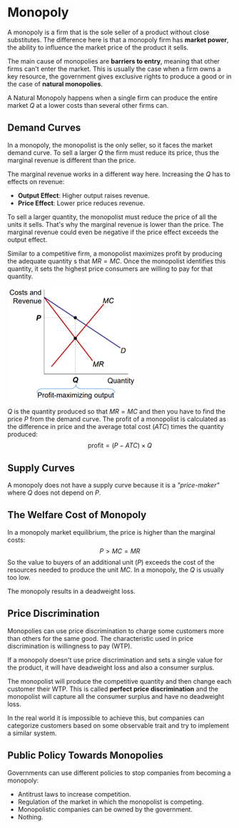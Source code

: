 # Monopoly

A monopoly is a firm that is the sole seller of a product without close substitutes. The difference here is that  a monopoly firm has **market power**, the ability to influence the market price of the product it sells.

The main cause of monopolies are **barriers to entry**, meaning that other firms can't enter the market. This is usually the case when a firm owns a key resource, the government gives exclusive rights to produce a good or in the case of **natural monopolies**.

A Natural Monopoly happens when a single firm can produce the entire market $Q$ at a lower costs than several other firms can.

## Demand Curves

In a monopoly, the monopolist is the only seller, so it faces the market demand curve. To sell a larger $Q$ the firm must reduce its price, thus the marginal revenue is different than the price.

The marginal revenue works in a different way here. Increasing the $Q$ has to effects on revenue:

- **Output Effect**: Higher output raises revenue.
- **Price Effect**: Lower price reduces revenue.

To sell a larger quantity, the monopolist must reduce the price of all the units it sells. That's why the marginal revenue is lower than the price. The marginal revenue could even be negative if the price effect exceeds the output effect.

Similar to a competitive firm, a monopolist maximizes profit by producing the adequate quantity s that $MR = MC$. Once the monopolist identifies this quantity, it sets the highest price consumers are willing to pay for that quantity.

<img src="Resources/10 - Monopoly/image-20201219172606766.png" alt="image-20201219172606766" style="zoom:50%;" />

$Q$ is the quantity produced so that $MR=MC$ and then you have to find the price $P$ from the demand curve. The profit of a monopolist is calculated as the difference in price and the average total cost ($ATC$) times the quantity produced:
$$
\text{profit} = (P-ATC) \times Q
$$

## Supply Curves

A monopoly does not have a supply curve because it is a *"price-maker"* where $Q$ does not depend on $P$.

## The Welfare Cost of Monopoly

In a monopoly market equilibrium, the price is higher than the marginal costs:
$$
P > MC = MR
$$
So the value to buyers of an additional unit ($P$) exceeds the cost of the resources needed to produce the unit $MC$. In a monopoly, the $Q$ is usually too low.

The monopoly results in a deadweight loss.

## Price Discrimination

Monopolies can use price discrimination to charge some customers more than others for the same good. The characteristic used in price discrimination is willingness to pay (WTP).

If a monopoly doesn't use price discrimination and sets a single value for the product, it will have deadweight loss and also a consumer surplus. 

The monopolist will produce the competitive quantity and then change each customer their WTP. This is called **perfect price discrimination** and the monopolist will capture all the consumer surplus and have no deadweight loss.

In the real world it is impossible to achieve this, but companies can categorize customers based on some observable trait and try to implement a similar system.

## Public Policy Towards Monopolies

Governments can use different policies to stop companies from becoming a monopoly:

- Antitrust laws to increase competition.
- Regulation of the market in which the monopolist is competing.
- Monopolistic companies can be owned by the government.
- Nothing.